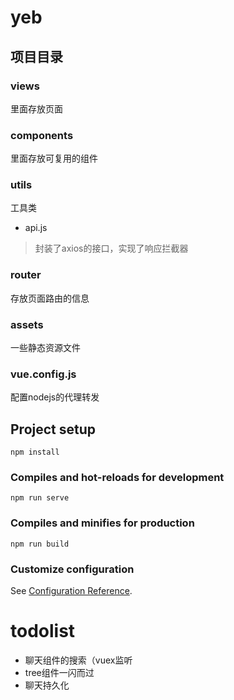 # yeb

## 项目目录
### views
里面存放页面
### components
里面存放可复用的组件
### utils
工具类
- api.js
> 封装了axios的接口，实现了响应拦截器
### router
存放页面路由的信息
### assets
一些静态资源文件
### vue.config.js
配置nodejs的代理转发



## Project setup
```
npm install
```

### Compiles and hot-reloads for development
```
npm run serve
```

### Compiles and minifies for production
```
npm run build
```

### Customize configuration
See [Configuration Reference](https://cli.vuejs.org/config/).

# todolist
- 聊天组件的搜索（vuex监听
- tree组件一闪而过
- 聊天持久化
